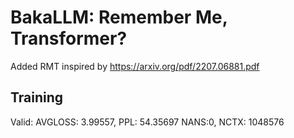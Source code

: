 # BakaLLM: Remember Me, Transformer?
Added RMT inspired by https://arxiv.org/pdf/2207.06881.pdf

## Training
Valid: AVGLOSS: 3.99557, PPL: 54.35697 NANS:0, NCTX: 1048576

